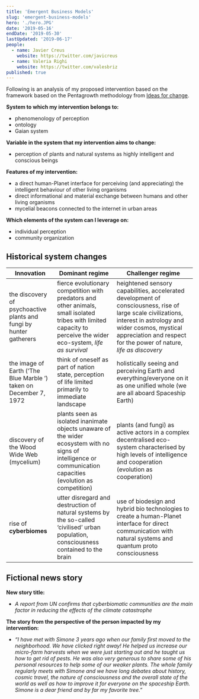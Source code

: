 ```yaml
---
title: 'Emergent Business Models'
slug: 'emergent-business-models'
hero: './hero.JPG'
date: '2019-05-16'
endDate: '2019-05-30'
lastUpdated: '2019-06-17'
people:
  - name: Javier Creus
    website: https://twitter.com/javicreus
  - name: Valeria Righi
    website: https://twitter.com/valesbriz
published: true
---
```


Following is an analysis of my proposed intervention based on the framework based on the Pentagrowth methodology from [Ideas for change](https://www.ideasforchange.com/).



**System to which my intervention belongs to:**

- phenomenology of perception
- ontology
- Gaian system

**Variable in the system that my intervention aims to change:** 

- perception of plants and natural systems as highly intelligent and conscious beings

**Features of my intervention:**

- a direct human-Planet interface for perceiving (and appreciating) the intelligent behaviour of other living organisms
- direct informational and material exchange between humans and other living organisms
- mycelial beacons connected to the internet in urban areas  

**Which elements of the system can I leverage on:**

- individual perception
- community organization

## Historical system changes



| Innovation                                                   | Dominant regime                                              | Challenger regime                                            |
| ------------------------------------------------------------ | ------------------------------------------------------------ | ------------------------------------------------------------ |
| the discovery of psychoactive plants and fungi by hunter gatherers | fierce evolutionary competition with predators and other animals, small isolated tribes with limited capacity to perceive the wider eco-system, *life as survival* | heightened sensory capabilities, accelerated development of consciousness, rise of large scale civilizations, interest in astrology and wider cosmos, mystical appreciation and respect for the power of nature, *life as discovery* |
| the image of Earth (‘The Blue Marble ’) taken on December 7, 1972 | think of oneself as part of nation state, perception of life limited primarily to immediate landscape | holistically seeing and perceiving Earth and everything/everyone on it as one unified whole (we are all aboard Spaceship Earth) |
| discovery of the Wood Wide Web (mycelium)                    | plants seen as isolated inanimate objects unaware of the wider ecosystem with no signs of intelligence or communication capacities (evolution as competition) | plants (and fungi) as active actors in a complex decentralised eco-system characterised by high levels of intelligence and cooperation (evolution as cooperation) |
| rise of **cyberbiomes**                                      | utter disregard and destruction of natural systems by the so-called ‘civilised’ urban population, consciousness contained to the brain | use of biodesign and hybrid bio technologies to create a human-Planet interface for direct communication with natural systems and quantum proto consciousness |



## Fictional news story



**New story title:**

- *A report from UN confirms that cyberbiomatic communities are the main factor in reducing the effects of the climate catastrophe*



**The story from the perspective of the person impacted by my intervention:**

* *“I have met with Simone 3 years ago when our family first moved to the neighborhood. We have clicked right away! He helped us increase our micro-farm harvests when we were just starting out and he taught us how to get rid of pests. He was also very generous to share some of his personal resources to help some of our weaker plants. The whole family regularly meets with Simone and we have long debates about history, cosmic travel, the nature of consciousness and the overall state of the world as well as how to improve it for everyone on the spaceship Earth. Simone is a dear friend and by far my favorite tree.”*

